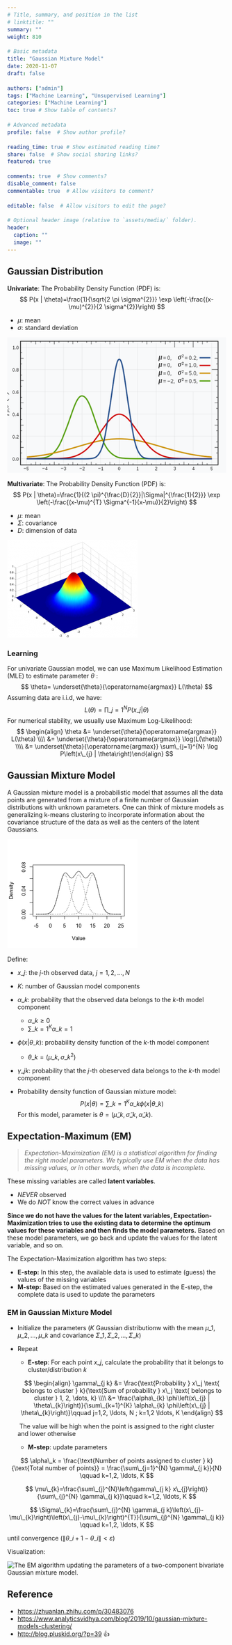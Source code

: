 ```yaml
---
# Title, summary, and position in the list
# linktitle: ""
summary: ""
weight: 810

# Basic metadata
title: "Gaussian Mixture Model"
date: 2020-11-07
draft: false
 
authors: ["admin"]
tags: ["Machine Learning", "Unsupervised Learning"]
categories: ["Machine Learning"]
toc: true # Show table of contents?

# Advanced metadata
profile: false  # Show author profile?

reading_time: true # Show estimated reading time?
share: false  # Show social sharing links?
featured: true

comments: true  # Show comments?
disable_comment: false
commentable: true  # Allow visitors to comment?  

editable: false  # Allow visitors to edit the page?  

# Optional header image (relative to `assets/media/` folder).
header:
  caption: ""
  image: ""
---
```


## Gaussian Distribution

**Univariate**: The Probability Density Function (PDF) is:
$$
P(x | \theta)=\frac{1}{\sqrt{2 \pi \sigma^{2}}} \exp \left(-\frac{(x-\mu)^{2}}{2 \sigma^{2}}\right)
$$

- $\mu$: mean
- $\sigma$: standard deviation

![gaussian mixture models](https://raw.githubusercontent.com/EckoTan0804/upic-repo/master/uPic/gaussians.png)



**Multivariate**: The Probability Density Function (PDF) is:
$$
P(x | \theta)=\frac{1}{(2 \pi)^{\frac{D}{2}}|\Sigma|^{\frac{1}{2}}} \exp \left(-\frac{(x-\mu)^{T} \Sigma^{-1}(x-\mu)}{2}\right)
$$

- $\mu$: mean
- $\Sigma$: covariance
- $D$: dimension of data

![gaussian mixture models](https://raw.githubusercontent.com/EckoTan0804/upic-repo/master/uPic/gaussians-3d-300x224.png)



### Learning

For univariate Gaussian model, we can use Maximum Likelihood Estimation (MLE) to estimate parameter $\theta$ :
$$
\theta= \underset{\theta}{\operatorname{argmax}} L(\theta)
$$
Assuming data are i.i.d, we have:
$$
L(\theta)=\prod\_{j=1}^{N} P\left(x\_{j} | \theta\right)
$$
For numerical stability, we usually use Maximum Log-Likelihood:
$$
\begin{align}	\theta 	&= \underset{\theta}{\operatorname{argmax}} L(\theta) \\\\	
&= \underset{\theta}{\operatorname{argmax}} \log(L(\theta)) \\\\	
&= \underset{\theta}{\operatorname{argmax}} \sum\_{j=1}^{N} \log P\left(x\_{j} | \theta\right)\end{align}
$$


## Gaussian Mixture Model

A Gaussian mixture model is a probabilistic model that assumes all the data points are generated from a mixture of a finite number of Gaussian distributions with unknown parameters. One can think of mixture models as generalizing k-means clustering to incorporate information about the covariance structure of the data as well as the centers of the latent Gaussians.

![A Gaussian mixture of three normal distributions.](https://raw.githubusercontent.com/EckoTan0804/upic-repo/master/uPic/mYN2Q9VqZH-gaussian-mixture-example.png)

Define:

- $x\_j$: the $j$-th observed data, $j=1, 2,\dots, N$

- $K$: number of Gaussian model components

- $\alpha\_k$: probability that the observed data belongs to the $k$-th model component

  - $\alpha\_k \geq 0$
  - $\displaystyle \sum\_{k=1}^{K}\alpha\_k=1$

- $\phi(x|\theta\_k)$: probability density function of the $k$-th model component 

  - $\theta\_k = (\mu\_k, \sigma\_k^2)$

- $\gamma\_{jk}$: probability that the $j$-th obeserved data belongs to the $k$-th model component

- Probability density function of Gaussian mixture model:
  $$
  P(x | \theta)=\sum\_{k=1}^{K} \alpha\_{k} \phi\left(x | \theta\_{k}\right)
  $$
  For this model, parameter is $\theta=\left(\tilde{\mu}\_{k}, \tilde{\sigma}\_{k}, \tilde{\alpha}\_{k}\right)$.

## Expectation-Maximum (EM)

> *Expectation-Maximization (EM) is a statistical algorithm for finding the right model parameters. We typically use EM when the data has missing values, or in other words, when the data is incomplete.*

These missing variables are called **latent variables**.

- *NEVER* observed
- We do *NOT* know the correct values in advance

**Since we do not have the values for the latent variables, Expectation-Maximization tries to use the existing data to determine the optimum values for these variables and then finds the model parameters.** Based on these model parameters, we go back and update the values for the latent variable, and so on.

The Expectation-Maximization algorithm has two steps:

- **E-step:** In this step, the available data is used to estimate (guess) the values of the missing variables
- **M-step:** Based on the estimated values generated in the E-step, the complete data is used to update the parameters

### EM in Gaussian Mixture Model

- Initialize the parameters ($K$ Gaussian distributionw with the mean $\mu\_1, \mu\_2,\dots,\mu\_k$ and covariance $\Sigma\_1, \Sigma\_2, \dots, \Sigma\_k$)

- Repeat

  - **E-step**: For each point $x\_j$, calculate the probability that it belongs to cluster/distribution $k$

  $$
  \begin{align}
  \gamma\_{j k} &= \frac{\text{Probability } x\_j \text{ belongs to cluster } k}{\text{Sum of probability } x\_j \text{ belongs to cluster } 1, 2, \dots, k} \\\\
  &= \frac{\alpha\_{k} \phi\left(x\_{j} | \theta\_{k}\right)}{\sum\_{k=1}^{K} \alpha\_{k} \phi\left(x\_{j} | \theta\_{k}\right)}\qquad j=1,2, \ldots, N ; k=1,2 \ldots, K
  \end{align}
  $$

  ​	The value will be high when the point is assigned to the right cluster and lower otherwise

  - **M-step**: update parameters

$$
\alpha\_k = \frac{\text{Number of points assigned to cluster } k}{\text{Total number of points}} = \frac{\sum\_{j=1}^{N} \gamma\_{j k}}{N} \qquad k=1,2, \ldots, K
$$

$$
\mu\_{k}=\frac{\sum\_{j}^{N}\left(\gamma\_{j k} x\_{j}\right)}{\sum\_{j}^{N} \gamma\_{j k}}\qquad k=1,2, \ldots, K
$$

$$
\Sigma\_{k}=\frac{\sum\_{j}^{N} \gamma\_{j k}\left(x\_{j}-\mu\_{k}\right)\left(x\_{j}-\mu\_{k}\right)^{T}}{\sum\_{j}^{N} \gamma\_{j k}} \qquad k=1,2, \ldots, K
$$

until convergence ($\left\|\theta\_{i+1}-\theta\_{i}\right\|<\varepsilon$)

Visualization: 

![The EM algorithm updating the parameters of a two-component bivariate Gaussian mixture model.](https://raw.githubusercontent.com/EckoTan0804/upic-repo/master/uPic/ek1bu6ogj2-em\_clustering\_of\_old\_faithful\_data.gif)

## Reference

- https://zhuanlan.zhihu.com/p/30483076
- https://www.analyticsvidhya.com/blog/2019/10/gaussian-mixture-models-clustering/
- http://blog.pluskid.org/?p=39 👍

